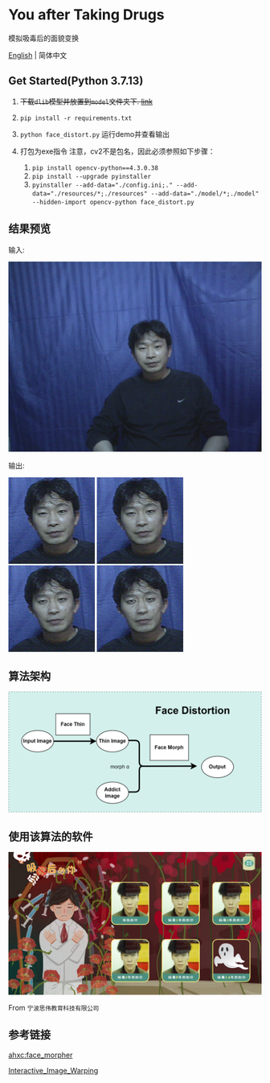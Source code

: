# You after Taking Drugs

模拟吸毒后的面貌变换

[English](README.md) | 简体中文

## Get Started(Python 3.7.13)

1. ~~下载`dlib`模型并放置到`model`文件夹下. [link](http://dlib.net/files/shape_predictor_68_face_landmarks.dat.bz2)~~

1. `pip install -r requirements.txt`

2. `python face_distort.py` 运行demo并查看输出

3. 打包为exe指令
注意，cv2不是包名，因此必须参照如下步骤：
    1. `pip install opencv-python==4.3.0.38`
    2. `pip install --upgrade pyinstaller`
    3. `pyinstaller --add-data="./config.ini;." --add-data="./resources/*;./resources" --add-data="./model/*;./model" --hidden-import opencv-python face_distort.py`

## 结果预览

输入:

![image](resources/customer2.png)

输出:

![image](resources/merge.png)
![image](resources/merge2.png)
![image](resources/merge3.png)
![image](resources/merge4.png)

## 算法架构

![image](resources/face_distort_algorithm.png)

## 使用该算法的软件

![image](resources/software.png)

From `宁波思伟教育科技有限公司`

## 参考链接

[ahxc:face_morpher](https://github.com/ahxc/face_morpher)

[Interactive_Image_Warping](http://www.gson.org/thesis/warping-thesis.pdf)

